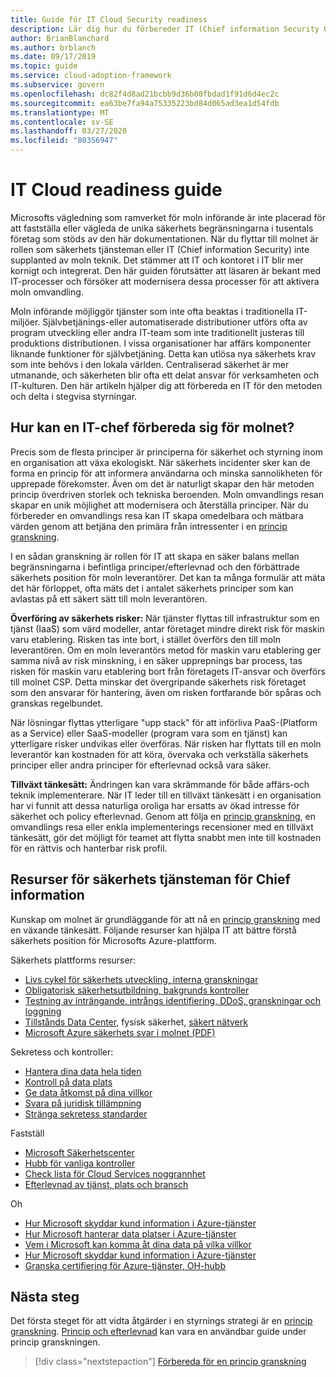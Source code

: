 ```yaml
---
title: Guide för IT Cloud Security readiness
description: Lär dig hur du förbereder IT (Chief information Security Office) för moln omvandling och stegvis styrning.
author: BrianBlanchard
ms.author: brblanch
ms.date: 09/17/2019
ms.topic: guide
ms.service: cloud-adoption-framework
ms.subservice: govern
ms.openlocfilehash: dc82f4d8ad21bcbb9d36b00fbdad1f91d6d4ec2c
ms.sourcegitcommit: ea63be7fa94a75335223bd84d065ad3ea1d54fdb
ms.translationtype: MT
ms.contentlocale: sv-SE
ms.lasthandoff: 03/27/2020
ms.locfileid: "80356947"
---
```

<!-- cSpell:ignore CISO -->

# <a name="ciso-cloud-readiness-guide"></a>IT Cloud readiness guide

Microsofts vägledning som ramverket för moln införande är inte placerad för att fastställa eller vägleda de unika säkerhets begränsningarna i tusentals företag som stöds av den här dokumentationen. När du flyttar till molnet är rollen som säkerhets tjänsteman eller IT (Chief information Security) inte supplanted av moln teknik. Det stämmer att IT och kontoret i IT blir mer kornigt och integrerat. Den här guiden förutsätter att läsaren är bekant med IT-processer och försöker att modernisera dessa processer för att aktivera moln omvandling.

Moln införande möjliggör tjänster som inte ofta beaktas i traditionella IT-miljöer. Självbetjänings-eller automatiserade distributioner utförs ofta av program utveckling eller andra IT-team som inte traditionellt justeras till produktions distributionen. I vissa organisationer har affärs komponenter liknande funktioner för självbetjäning. Detta kan utlösa nya säkerhets krav som inte behövs i den lokala världen. Centraliserad säkerhet är mer utmanande, och säkerheten blir ofta ett delat ansvar för verksamheten och IT-kulturen. Den här artikeln hjälper dig att förbereda en IT för den metoden och delta i stegvisa styrningar.

<!-- markdownlint-disable MD026 -->

## <a name="how-can-a-ciso-prepare-for-the-cloud"></a>Hur kan en IT-chef förbereda sig för molnet?

Precis som de flesta principer är principerna för säkerhet och styrning inom en organisation att växa ekologiskt. När säkerhets incidenter sker kan de forma en princip för att informera användarna och minska sannolikheten för upprepade förekomster. Även om det är naturligt skapar den här metoden princip överdriven storlek och tekniska beroenden. Moln omvandlings resan skapar en unik möjlighet att modernisera och återställa principer. När du förbereder en omvandlings resa kan IT skapa omedelbara och mätbara värden genom att betjäna den primära från intressenter i en [princip granskning](./cloud-policy-review.md).

I en sådan granskning är rollen för IT att skapa en säker balans mellan begränsningarna i befintliga principer/efterlevnad och den förbättrade säkerhets position för moln leverantörer. Det kan ta många formulär att mäta det här förloppet, ofta mäts det i antalet säkerhets principer som kan avlastas på ett säkert sätt till moln leverantören.

**Överföring av säkerhets risker:** När tjänster flyttas till infrastruktur som en tjänst (IaaS) som värd modeller, antar företaget mindre direkt risk för maskin varu etablering. Risken tas inte bort, i stället överförs den till moln leverantören. Om en moln leverantörs metod för maskin varu etablering ger samma nivå av risk minskning, i en säker upprepnings bar process, tas risken för maskin varu etablering bort från företagets IT-ansvar och överförs till molnet CSP. Detta minskar det övergripande säkerhets risk företaget som den ansvarar för hantering, även om risken fortfarande bör spåras och granskas regelbundet.

När lösningar flyttas ytterligare "upp stack" för att införliva PaaS-(Platform as a Service) eller SaaS-modeller (program vara som en tjänst) kan ytterligare risker undvikas eller överföras. När risken har flyttats till en moln leverantör kan kostnaden för att köra, övervaka och verkställa säkerhets principer eller andra principer för efterlevnad också vara säker.

**Tillväxt tänkesätt:** Ändringen kan vara skrämmande för både affärs-och teknik implementerare. När IT leder till en tillväxt tänkesätt i en organisation har vi funnit att dessa naturliga oroliga har ersatts av ökad intresse för säkerhet och policy efterlevnad. Genom att följa en [princip granskning](./cloud-policy-review.md), en omvandlings resa eller enkla implementerings recensioner med en tillväxt tänkesätt, gör det möjligt för teamet att flytta snabbt men inte till kostnaden för en rättvis och hanterbar risk profil.

## <a name="resources-for-the-chief-information-security-officer"></a>Resurser för säkerhets tjänsteman för Chief information

Kunskap om molnet är grundläggande för att nå en [princip granskning](./cloud-policy-review.md) med en växande tänkesätt. Följande resurser kan hjälpa IT att bättre förstå säkerhets position för Microsofts Azure-plattform.

Säkerhets plattforms resurser:

- [Livs cykel för säkerhets utveckling, interna granskningar](https://www.microsoft.com/sdl)
- [Obligatorisk säkerhetsutbildning, bakgrunds kontroller](https://downloads.cloudsecurityalliance.org/star/self-assessment/StandardResponsetoRequestforInformationWindowsAzureSecurityPrivacy.docx)
- [Testning av inträngande, intrångs identifiering, DDoS, granskningar och loggning](https://www.microsoft.com/trustcenter/Security/AuditingAndLogging)
- [Tillstånds Data Center](https://www.microsoft.com/cloud-platform/global-datacenters), fysisk säkerhet, [säkert nätverk](https://docs.microsoft.com/azure/security/security-network-overview)
- [Microsoft Azure säkerhets svar i molnet (PDF)](https://aka.ms/SecurityResponsePaper)

Sekretess och kontroller:

- [Hantera dina data hela tiden](https://www.microsoft.com/trustcenter/Privacy/You-own-your-data)
- [Kontroll på data plats](https://www.microsoft.com/trustcenter/Privacy/Where-your-data-is-located)
- [Ge data åtkomst på dina villkor](https://www.microsoft.com/trustcenter/Privacy/Who-can-access-your-data-and-on-what-terms)
- [Svara på juridisk tillämpning](https://www.microsoft.com/trustcenter/Privacy/Responding-to-govt-agency-requests-for-customer-data)
- [Stränga sekretess standarder](https://www.microsoft.com/TrustCenter/Privacy/We-set-and-adhere-to-stringent-standards)

Fastställ

- [Microsoft Säkerhetscenter](https://www.microsoft.com/trustcenter/default.aspx)
- [Hubb för vanliga kontroller](https://www.microsoft.com/trustcenter/Common-Controls-Hub)
- [Check lista för Cloud Services noggrannhet](https://www.microsoft.com/trustcenter/Compliance/Due-Diligence-Checklist)
- [Efterlevnad av tjänst, plats och bransch](https://www.microsoft.com/trustcenter/Compliance/default.aspx)

Oh

- [Hur Microsoft skyddar kund information i Azure-tjänster](https://www.microsoft.com/trustcenter/Transparency/default.aspx)
- [Hur Microsoft hanterar data platser i Azure-tjänster](https://azuredatacentermap.azurewebsites.net)
- [Vem i Microsoft kan komma åt dina data på vilka villkor](https://www.microsoft.com/trustcenter/Privacy/Who-can-access-your-data-and-on-what-terms)
- [Hur Microsoft skyddar kund information i Azure-tjänster](https://www.microsoft.com/trustcenter/Transparency/default.aspx)
- [Granska certifiering för Azure-tjänster, OH-hubb](https://www.microsoft.com/trustcenter/Compliance/default.aspx)

## <a name="next-steps"></a>Nästa steg

Det första steget för att vidta åtgärder i en styrnings strategi är en [princip granskning](./cloud-policy-review.md). [Princip och efterlevnad](./index.md) kan vara en användbar guide under princip granskningen.

> [!div class="nextstepaction"]
> [Förbereda för en princip granskning](./cloud-policy-review.md)
